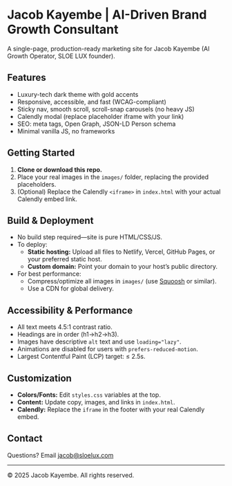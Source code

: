 # Jacob Kayembe | AI-Driven Brand Growth Consultant

A single-page, production-ready marketing site for Jacob Kayembe (AI Growth Operator, SLOE LUX founder).

## Features

- Luxury-tech dark theme with gold accents
- Responsive, accessible, and fast (WCAG-compliant)
- Sticky nav, smooth scroll, scroll-snap carousels (no heavy JS)
- Calendly modal (replace placeholder iframe with your link)
- SEO: meta tags, Open Graph, JSON-LD Person schema
- Minimal vanilla JS, no frameworks

## Getting Started

1. **Clone or download this repo.**
2. Place your real images in the `images/` folder, replacing the provided placeholders.
3. (Optional) Replace the Calendly `<iframe>` in `index.html` with your actual Calendly embed link.

## Build & Deployment

- No build step required—site is pure HTML/CSS/JS.
- To deploy:
  - **Static hosting:** Upload all files to Netlify, Vercel, GitHub Pages, or your preferred static host.
  - **Custom domain:** Point your domain to your host’s public directory.
- For best performance:
  - Compress/optimize all images in `images/` (use [Squoosh](https://squoosh.app/) or similar).
  - Use a CDN for global delivery.

## Accessibility & Performance

- All text meets 4.5:1 contrast ratio.
- Headings are in order (h1→h2→h3).
- Images have descriptive `alt` text and use `loading="lazy"`.
- Animations are disabled for users with `prefers-reduced-motion`.
- Largest Contentful Paint (LCP) target: ≤ 2.5s.

## Customization

- **Colors/Fonts:** Edit `styles.css` variables at the top.
- **Content:** Update copy, images, and links in `index.html`.
- **Calendly:** Replace the `iframe` in the footer with your real Calendly embed.

## Contact

Questions? Email [jacob@sloelux.com](mailto:jacob@sloelux.com)

---

© 2025 Jacob Kayembe. All rights reserved.
